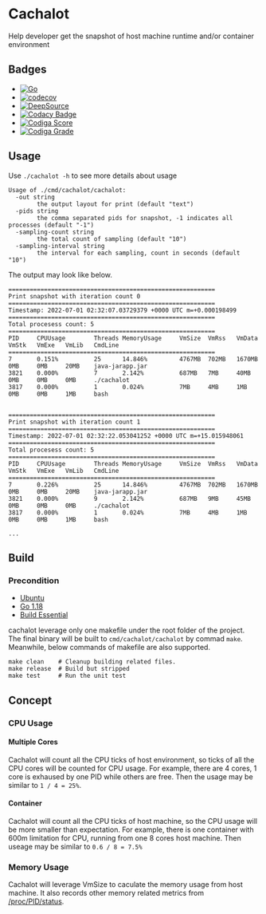 # Cachalot

Help developer get the snapshot of host machine runtime and/or container environment

## Badges

- [![Go](https://github.com/Incarnation-p-lee/cachalot/actions/workflows/go.yml/badge.svg?branch=master)](https://github.com/Incarnation-p-lee/cachalot/actions/workflows/go.yml)
- [![codecov](https://codecov.io/gh/Incarnation-p-lee/cachalot/branch/master/graph/badge.svg?token=kyWBu44Yuu)](https://codecov.io/gh/Incarnation-p-lee/cachalot)
- [![DeepSource](https://deepsource.io/gh/Incarnation-p-lee/cachalot.svg/?label=active+issues&show_trend=true&token=sfNFlwtPmXs8B7a9Dn7n0ERV)](https://deepsource.io/gh/Incarnation-p-lee/cachalot/?ref=repository-badge)
- [![Codacy Badge](https://app.codacy.com/project/badge/Grade/46a042f933084de2a04263e2cad1c25b)](https://www.codacy.com/gh/Incarnation-p-lee/cachalot/dashboard?utm_source=github.com&utm_medium=referral&utm_content=Incarnation-p-lee/cachalot&utm_campaign=Badge_Grade)
- [![Codiga Score](https://api.codiga.io/project/33659/score/svg)](https://app.codiga.io/project/33659/dashboard)
- [![Codiga Grade](https://api.codiga.io/project/33659/status/svg)](https://app.codiga.io/project/33659/dashboard)

## Usage

Use `./cachalot -h` to see more details about usage

```
Usage of ./cmd/cachalot/cachalot:
  -out string
        the output layout for print (default "text")
  -pids string
        the comma separated pids for snapshot, -1 indicates all processes (default "-1")
  -sampling-count string
        the total count of sampling (default "10")
  -sampling-interval string
        the interval for each sampling, count in seconds (default "10")
```

The output may look like below.

```
==========================================================
Print snapshot with iteration count 0
==========================================================
Timestamp: 2022-07-01 02:32:07.03729379 +0000 UTC m=+0.000198499
==========================================================
Total procesess count: 5
==========================================================
PID     CPUUsage        Threads MemoryUsage     VmSize  VmRss   VmData  VmStk   VmExe   VmLib   CmdLine
==========================================================
7       0.151%          25      14.846%         4767MB  702MB   1670MB  0MB     0MB     20MB    java-jarapp.jar
3821    0.000%          7       2.142%          687MB   7MB     40MB    0MB     0MB     0MB     ./cachalot
3817    0.000%          1       0.024%          7MB     4MB     1MB     0MB     0MB     1MB     bash


==========================================================
Print snapshot with iteration count 1
==========================================================
Timestamp: 2022-07-01 02:32:22.053041252 +0000 UTC m=+15.015948061
==========================================================
Total procesess count: 5
==========================================================
PID     CPUUsage        Threads MemoryUsage     VmSize  VmRss   VmData  VmStk   VmExe   VmLib   CmdLine
==========================================================
7       0.226%          25      14.846%         4767MB  702MB   1670MB  0MB     0MB     20MB    java-jarapp.jar
3821    0.000%          9       2.142%          687MB   9MB     45MB    0MB     0MB     0MB     ./cachalot
3817    0.000%          1       0.024%          7MB     4MB     1MB     0MB     0MB     1MB     bash

...
```

## Build

### Precondition

- [Ubuntu](https://ubuntu.com/)
- [Go 1.18](https://golang.google.cn/doc/go1.18)
- [Build Essential](https://pkgs.org/download/build-essential)

cachalot leverage only one makefile under the root folder of the project. The final binary will be built to `cmd/cachalot/cachalot` by commad `make`. Meanwhile, below commands of makefile are also supported.

```
make clean    # Cleanup building related files.
make release  # Build but stripped
make test     # Run the unit test
```

## Concept

### CPU Usage

#### Multiple Cores

Cachalot will count all the CPU ticks of host environment, so ticks of all the CPU cores will be counted for CPU usage. For example, there are 4 cores, 1 core is exhaused by one PID while others are free. Then the usage may be similar to `1 / 4 = 25%`.

#### Container

Cachalot will count all the CPU ticks of host machine, so the CPU usage will be more smaller than expectation. For example, there is one container with 600m limitation for CPU, running from one 8 cores host machine. Then useage may be similar to `0.6 / 8 = 7.5%`

### Memory Usage

Cachalot will leverage VmSize to caculate the memory usage from host machine. It also records other memory related metrics from [/proc/PID/status](https://www.kernel.org/doc/html/latest/filesystems/proc.html).
